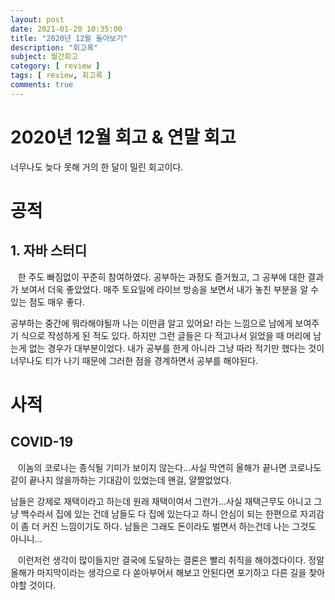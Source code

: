 ```yaml
---
layout: post
date: 2021-01-20 10:35:00
title: "2020년 12월 돌아보기"
description: "회고록"
subject: 월간회고
category: [ review ]
tags: [ review, 회고록 ]
comments: true
---
```


# 2020년 12월 회고 & 연말 회고

너무나도 늦다 못해 거의 한 달이 밀린 회고이다.

# 공적

## 1. 자바 스터디

&nbsp;&nbsp;&nbsp;한 주도 빠짐없이 꾸준히 참여하였다. 공부하는 과정도 즐거웠고, 그 공부에 대한 결과가 보여서 더욱 좋았었다. 매주 토요일에 라이브 방송을 보면서 내가 놓친 부분을 알 수 있는 점도 매우 좋다.

공부하는 중간에 뭐라해야될까 나는 이만큼 알고 있어요! 라는 느낌으로 남에게 보여주기 식으로 작성하게 된 적도 있다. 하지만 그런 글들은 다 적고나서 읽었을 때 머리에 남는게 없는 경우가 대부분이었다. 내가 공부를 한게 아니라 그냥 따라 적기만 했다는 것이 너무나도 티가 나기 때문에 그러한 점을 경계하면서 공부를 해야된다.

# 사적

## COVID-19

&nbsp;&nbsp;&nbsp;이놈의 코로나는 종식될 기미가 보이지 않는다...사실 막연히 올해가 끝나면 코로나도 같이 끝나지 않을까하는 기대감이 있었는데 왠걸, 얄짤없었다.

남들은 강제로 재택이라고 하는데 원래 재택이여서 그런가...사실 재택근무도 아니고 그냥 백수라서 집에 있는 건데 남들도 다 집에 있는다고 하니 안심이 되는 한편으로 자괴감이 좀 더 커진 느낌이기도 하다. 남들은 그래도 돈이라도 벌면서 하는건데 나는 그것도 아니니...

&nbsp;&nbsp;&nbsp;이런저런 생각이 많이들지만 결국에 도달하는 결론은 빨리 취직을 해야겠다이다. 정말 올해가 마지막이라는 생각으로 다 쏟아부어서 해보고 안된다면 포기하고 다른 길을 찾아야할 것이다.
